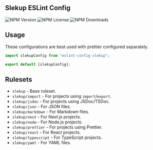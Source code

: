 ## Slekup ESLint Config

![NPM Version](https://img.shields.io/npm/v/eslint-config-slekup.svg) ![NPM License](https://img.shields.io/npm/l/eslint-config-slekup.svg) ![NPM Downloads](https://img.shields.io/npm/dm/eslint-config-slekup.svg)

## Usage

These configurations are best used with prettier configured separately.

```js
import slekupConfig from "eslint-config-slekup";

export default [slekupConfig];
```

## Rulesets

- `slekup` - Base ruleset.
- `slekup/import` - For projects using `import`/`export`.
- `slekup/jsdoc` - For projects using JSDoc/TSDoc.
- `slekup/json` - For JSON files.
- `slekup/markdown` - For Markdown files.
- `slekup/next` - For Next.js projects.
- `slekup/node` - For Node.js projects.
- `slekup/prettier` - For projects using Prettier.
- `slekup/react` - For React projects.
- `slekup/typescript` - For TypeScript projects.
- `slekup/yaml` - For YAML files.

